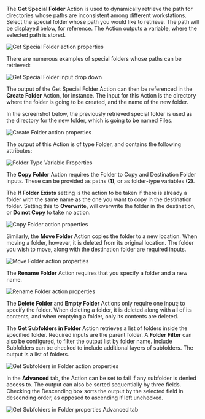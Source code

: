 The **Get Special Folder** Action is used to dynamically retrieve the path for directories whose paths are inconsistent among different workstations. Select the special folder whose path you would like to retrieve. The path will be displayed below, for reference. The Action outputs a variable, where the selected path is stored.

![Get Special Folder action properties](..\media\get-special-folder-action-properties.png)
 
There are numerous examples of special folders whose paths can be retrieved:

![Get Special Folder input drop down](..\media\get-special-folder-action-properties-continued.png)
 
The output of the Get Special Folder Action can then be referenced in the **Create Folder** Action, for instance. The input for this Action is the directory where the folder is going to be created, and the name of the new folder. 

In the screenshot below, the previously retrieved special folder is used as the directory for the new folder, which is going to be named Files.

![Create Folder action properties](..\media\create-folder-action-properties.png)
 
The output of this Action is of type Folder, and contains the following attributes:

![Folder Type Variable Properties](..\media\folder-type-variable-properties.png)
 
The **Copy Folder** Action requires the Folder to Copy and Destination Folder inputs. These can be provided as paths **(1)**, or as folder-type variables **(2)**. 

The **If Folder Exists** setting is the action to be taken if there is already a folder with the same name as the one you want to copy in the destination folder. Setting this to **Overwrite**, will overwrite the folder in the destination, or **Do not Copy** to take no action.

![Copy Folder action properties](..\media\copy-folder-action-properties.png)
 
Similarly, the **Move Folder** Action copies the folder to a new location. When moving a folder, however, it is deleted from its original location. The folder you wish to move, along with the destination folder are required inputs.

![Move Folder action properties](..\media\move-folder-action-properties.png)
 
 
The **Rename Folder** Action requires that you specify a folder and a new name.

![Rename Folder action properties](..\media\rename-folder-action-properties.png)
 
The **Delete Folder** and **Empty Folder** Actions only require one input; to specify the folder. When deleting a folder, it is deleted along with all of its contents, and when emptying a folder, only its contents are deleted.

The **Get Subfolders in Folder** Action retrieves a list of folders inside the specified folder. Required inputs are the parent folder. A **Folder Filter** can also be configured, to filter the output list by folder name. Include Subfolders can be checked to include additional layers of subfolders. The output is a list of folders.

![Get Subfolders in Folder action properties](..\media\get-subfolders-in-folder-action-properties.png)
 
In the **Advanced** tab, the Action can be set to fail if any subfolder is denied access to. The output can also be sorted sequentially by three fields. Checking the Descending box sorts the output by the selected field in descending order, as opposed to ascending if left unchecked.

![Get Subfolders in Folder properties Advanced tab](..\media\get-subfolders-in-folder-properties-advanced-tab.png)
 